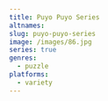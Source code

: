 ```yaml
---
title: Puyo Puyo Series
altnames:
slug: puyo-puyo-series
image: /images/86.jpg
series: true
genres:
  - puzzle
platforms:
  - variety
---
```


